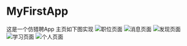 # MyFirstApp
这是一个仿猎聘App
主页如下图实现
 ![职位页面](https://github.com/luozhiqiang95/MyFirstApp/raw/master/screenshots/9.png)
![消息页面](https://github.com/luozhiqiang95/MyFirstApp/raw/master/screenshots/5.png)
![发现页面](https://github.com/luozhiqiang95/MyFirstApp/raw/master/screenshots/6.png)
![学习页面](https://github.com/luozhiqiang95/MyFirstApp/raw/master/screenshots/7.png)
![个人页面](https://github.com/luozhiqiang95/MyFirstApp/raw/master/screenshots/8.png)

